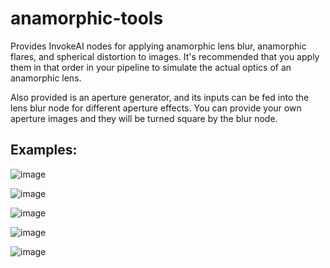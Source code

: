 # anamorphic-tools
Provides InvokeAI nodes for applying anamorphic lens blur, anamorphic flares, and spherical distortion to images.
It's recommended that you apply them in that order in your pipeline to simulate the actual optics of an
anamorphic lens.

Also provided is an aperture generator, and its inputs can be fed into the lens blur node for different aperture
effects. You can provide your own aperture images and they will be turned square by the blur node.

## Examples:

![image](https://github.com/user-attachments/assets/86b596f3-5f8a-4fc6-a9e1-fee613002729)

![image](https://github.com/user-attachments/assets/0ec688c5-5903-44d0-9e13-7c0d6bccb20d)

![image](https://github.com/user-attachments/assets/969a5668-e3d6-4727-96f4-352500dea1cc)

![image](https://github.com/user-attachments/assets/c34a0d03-cf65-4fc2-9eb6-e4feeebb4c53)

![image](https://github.com/user-attachments/assets/e56375f7-862a-4bfc-8b43-d284f8477cac)
